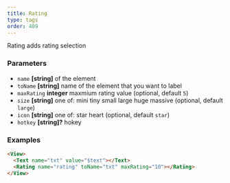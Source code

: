 ```yaml
---
title: Rating
type: tags
order: 409
---
```


Rating adds rating selection

### Parameters

-   `name` **[string]** of the element
-   `toName` **[string]** name of the element that you want to label
-   `maxRating` **integer** maxmium rating value (optional, default `5`)
-   `size` **[string]** one of: mini tiny small large huge massive (optional, default `large`)
-   `icon` **[string]** one of: star heart (optional, default `star`)
-   `hotkey` **[string]?** hokey

### Examples

```html
<View>
  <Text name="txt" value="$text"></Text>
  <Rating name="rating" toName="txt" maxRating="10"></Rating>
</View>
```
